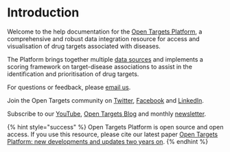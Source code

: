 # Introduction

Welcome to the help documentation for the [Open Targets Platform](https://www.targetvalidation.org), a comprehensive and robust data integration resource for access and visualisation of drug targets associated with diseases. 

The Platform brings together multiple [data sources](https://docs.targetvalidation.org/data-sources/data-sources) and implements a scoring framework on target-disease associations to assist in the identification and prioritisation of drug targets.

For questions or feedback, please [email us](mailto:support@targetvalidation.org).

Join the Open Targets community on [Twitter](https://twitter.com/targetvalidate), [Facebook](https://www.facebook.com/OpenTargets) and [LinkedIn](https://www.facebook.com/OpenTargets).

Subscribe to our [YouTube](https://www.youtube.com/channel/UCLMrondxbT0DIGx5nGOSYOQ), [Open Targets Blog](http://blog.opentargets.org/#subscribe) and monthly [newsletter](http://eepurl.com/c-NsBb).

{% hint style="success" %}
Open Targets Platform is open source and open access. If you use this resource, please cite our latest paper [Open Targets Platform: new developments and updates two years on](https://academic.oup.com/nar/advance-article/doi/10.1093/nar/gky1133/5193331).
{% endhint %}

